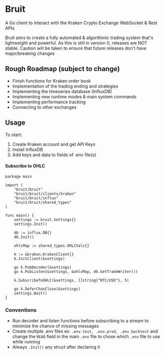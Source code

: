# Bruit
A Go client to interact with the Kraken Crypto Exchange WebSocket & Rest APIs

Bruit aims to create a fully automated & algorithmic trading system that's lightweight and powerful. As this is still in version 0, releases are NOT stable. Caution will be taken to ensure that future releases don't have major/breaking changes

## Rough Roadmap (subject to change)
* Finish functions for Kraken order book
* Implementation of the trading ending and strategies
* Implementing the timeseries database (InfluxDB)
* Implementing new runtime modes & main system commands
* Implementing performance tracking
* Connecting to other exchanges

## Usage
To start:
1. Create Kraken account and get API Keys
2. Install InfluxDB
3. Add keys and data to fields of .env file(s) 

#### Subscribe to OHLC
```
package main

import (
	"bruit/bruit"
	"bruit/bruit/clients/kraken"
	"bruit/bruit/influx"
	"bruit/bruit/shared_types"
)

func main() {
	settings := bruit.Settings{}
	settings.Init()

	db := influx.DB{}
	db.Init()

	ohlcMap := shared_types.OHLCVals{}

	k := &kraken.KrakenClient{}
	k.InitClient(&settings)

	go k.PubDecoder(&settings)
	go k.PubListen(&settings, &ohlcMap, db.GetTradeWriter())

	k.SubscribeToOHLC(&settings, []string{"BTC/USD"}, 5)

	go k.DeferChanClose(&settings)
	settings.Wait()
}
```

### Conventions
* Run decoder and listen functions before subscribing to a stream to minimize the chance of missing messages 
* Create multiple .env files ex: ```.env.test, .env.prod, .env.backtest``` and change the ```READ``` field in the main ```.env``` file to chose which ```.env``` file to use while running
* Always ```.Init()``` any struct after declaring it 
